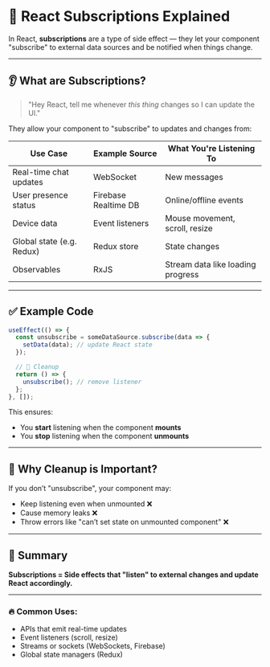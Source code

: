 # 📡 React Subscriptions Explained

In React, **subscriptions** are a type of side effect — they let your component "subscribe" to external data sources and be notified when things change.

---

## 👂 What are Subscriptions?

> "Hey React, tell me whenever *this thing* changes so I can update the UI."

They allow your component to "subscribe" to updates and changes from:

| Use Case                      | Example Source            | What You're Listening To              |
|-------------------------------|---------------------------|----------------------------------------|
| Real-time chat updates        | WebSocket                 | New messages                          |
| User presence status          | Firebase Realtime DB      | Online/offline events                 |
| Device data                   | Event listeners           | Mouse movement, scroll, resize        |
| Global state (e.g. Redux)     | Redux store               | State changes                         |
| Observables                   | RxJS                      | Stream data like loading progress     |

---

## ✅ Example Code

```js
useEffect(() => {
  const unsubscribe = someDataSource.subscribe(data => {
    setData(data); // update React state
  });

  // 🧹 Cleanup
  return () => {
    unsubscribe(); // remove listener
  };
}, []);
```

This ensures:
- You **start** listening when the component **mounts**
- You **stop** listening when the component **unmounts**

---

## 🛑 Why Cleanup is Important?

If you don’t "unsubscribe", your component may:
- Keep listening even when unmounted ❌
- Cause memory leaks ❌
- Throw errors like "can’t set state on unmounted component" ❌

---

## 🧠 Summary

**Subscriptions = Side effects that "listen" to external changes and update React accordingly.**

---

### 🔥 Common Uses:

- APIs that emit real-time updates
- Event listeners (scroll, resize)
- Streams or sockets (WebSockets, Firebase)
- Global state managers (Redux)


